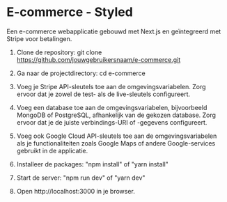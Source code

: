 # E-commerce - Styled

Een e-commerce webapplicatie gebouwd met Next.js en geïntegreerd met Stripe voor betalingen.

1. Clone de repository:
   git clone https://github.com/jouwgebruikersnaam/e-commerce.git

2. Ga naar de projectdirectory:
   cd e-commerce

3. Voeg je Stripe API-sleutels toe aan de omgevingsvariabelen. Zorg ervoor dat je zowel de test- als de live-sleutels configureert.

4. Voeg een database toe aan de omgevingsvariabelen, bijvoorbeeld MongoDB of PostgreSQL, afhankelijk van de gekozen database. Zorg ervoor dat je de juiste verbindings-URI of -gegevens configureert.

5. Voeg ook Google Cloud API-sleutels toe aan de omgevingsvariabelen als je functionaliteiten zoals Google Maps of andere Google-services gebruikt in de applicatie.

6. Installeer de packages:
   "npm install" of "yarn install"

7. Start de server:
   "npm run dev" of "yarn dev"

8. Open http://localhost:3000 in je browser.

